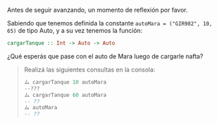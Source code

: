Antes de seguir avanzando, un momento de reflexión por favor.

Sabiendo que tenemos definida la constante `autoMara = ("GIR982", 10, 65)` de tipo Auto, y a su vez tenemos la función:

```haskell
cargarTanque :: Int -> Auto -> Auto
```

¿Qué esperás que pase con el auto de Mara luego de cargarle nafta? 

> Realizá las siguientes consultas en la consola:
> 
> ```haskell
> ム cargarTanque 10 autoMara
> --???
> ム cargarTanque 60 autoMara
> -- ??
> ム autoMara
> -- ??
```
